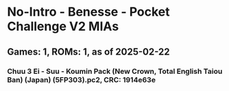 # No-Intro - Benesse - Pocket Challenge V2 MIAs
## Games: 1, ROMs: 1, as of 2025-02-22

### Chuu 3 Ei - Suu - Koumin Pack (New Crown, Total English Taiou Ban) (Japan) (5FP303).pc2, CRC: 1914e63e
